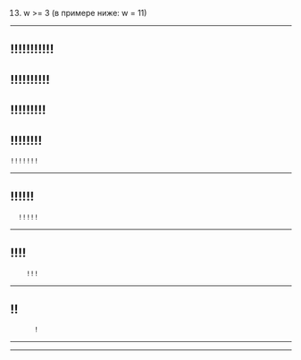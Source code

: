 13.	w >= 3 (в примере ниже: w = 11)

-----------
!!!!!!!!!!!
-----------
!!!!!!!!!! 
-----------
  !!!!!!!!!
-----------
!!!!!!!!   
-----------
    !!!!!!!
-----------
!!!!!!     
-----------
      !!!!!
-----------
!!!!       
-----------
        !!!
-----------
!!         
-----------
          !
-----------
           
-----------
